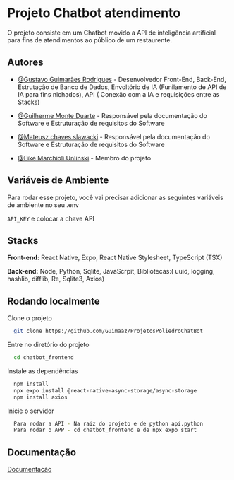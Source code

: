 
# Projeto Chatbot atendimento

O projeto consiste em um Chatbot movido a API de inteligência artificial para fins de atendimentos ao público de um restaurente.




## Autores

- [@Gustavo Guimarães Rodrigues](https://www.github.com/Guimaaz) - Desenvolvedor Front-End, Back-End, Estrutação de Banco de Dados, Envoltório de IA (Funilamento de API de IA para fins nichados), API ( Conexão com a IA e requisições entre as Stacks)

- [@Guilherme Monte Duarte](https://www.github.com/guimduarte) - Responsável pela documentação do Software e Estruturação de requisitos do Software

- [@Mateusz chaves slawacki](https://www.github.com/Mattcs1206) - Responsável pela documentação do Software e Estruturação de requisitos do Software

- [@Eike Marchioli Unlinski](https://www.github.com/dev-eike/dev-eike) - Membro do projeto




## Variáveis de Ambiente

Para rodar esse projeto, você vai precisar adicionar as seguintes variáveis de ambiente no seu .env

`API_KEY` e colocar a chave API





## Stacks 

**Front-end:** React Native, Expo, React Native Stylesheet, TypeScript (TSX)

**Back-end:** Node, Python, Sqlite, JavaScrpit, Bibliotecas:( uuid, logging, hashlib, difflib, Re, Sqlite3, Axios) 



## Rodando localmente

Clone o projeto

```bash
  git clone https://github.com/Guimaaz/ProjetosPoliedroChatBot
```

Entre no diretório do projeto

```bash
  cd chatbot_frontend
```

Instale as dependências

```bash
  npm install
  npx expo install @react-native-async-storage/async-storage
  npm install axios
```

Inicie o servidor

```bash
  Para rodar a API - Na raiz do projeto e de python api.python
  Para rodar o APP - cd chatbot_frontend e de npx expo start
```


## Documentação

[Documentação](https://link-da-documentação)

